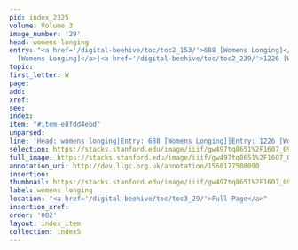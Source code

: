 ```yaml
---
pid: index_2325
volume: Volume 3
image_number: '29'
head: womens longing
entry: "<a href='/digital-beehive/toc/toc2_153/'>688 [Womens Longing]</a>|<a href='/digital-beehive/toc/toc2_238/'>1226
  [Womens Longing]</a>|<a href='/digital-beehive/toc/toc2_239/'>1226 [Womens Longing]</a>"
topic: 
first_letter: W
page: 
add: 
xref: 
see: 
index: 
item: "#item-e8fdd4ebd"
unparsed: 
line: 'Head: womens longing|Entry: 688 [Womens Longing]|Entry: 1226 [Womens Longing]|#item-e8fdd4ebd'
selection: https://stacks.stanford.edu/image/iiif/gw497tq8651%2F1607_0972/178,512,622,148/full/0/default.jpg
full_image: https://stacks.stanford.edu/image/iiif/gw497tq8651%2F1607_0972/full/full/0/default.jpg
annotation_uri: http://dev.llgc.org.uk/annotation/1560177508090
insertion: 
thumbnail: https://stacks.stanford.edu/image/iiif/gw497tq8651%2F1607_0972/178,512,622,148/150,/0/default.jpg
label: womens longing
location: "<a href='/digital-beehive/toc/toc3_29/'>Full Page</a>"
insertion_xref: 
order: '002'
layout: index_item
collection: index5
---
```

